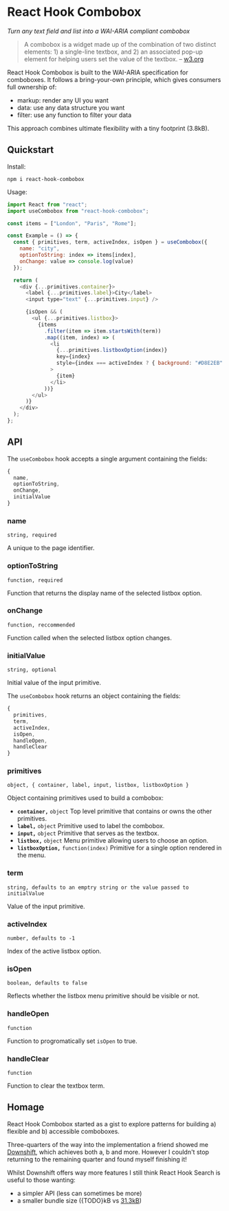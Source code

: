 # React Hook Combobox
*Turn any text field and list into a WAI-ARIA compliant combobox*

> A combobox is a widget made up of the combination of two distinct elements: 1) a single-line textbox, and 2) an associated pop-up element for helping users set the value of the textbox. – [w3.org](https://www.w3.org/TR/wai-aria-practices-1.1/#combobox)

React Hook Combobox is built to the WAI-ARIA specification for comboboxes. It follows a bring-your-own principle, which gives consumers full ownership of:

- markup: render any UI you want
- data: use any data structure you want
- filter: use any function to filter your data

This approach combines ultimate flexibility with a tiny footprint (3.8kB).

## Quickstart

Install:

```
npm i react-hook-combobox
```

Usage:

```js
import React from "react";
import useCombobox from "react-hook-combobox";

const items = ["London", "Paris", "Rome"];

const Example = () => {
  const { primitives, term, activeIndex, isOpen } = useCombobox({
    name: "city",
    optionToString: index => items[index],
    onChange: value => console.log(value)
  });

  return (
    <div {...primitives.container}>
      <label {...primitives.label}>City</label>
      <input type="text" {...primitives.input} />

      {isOpen && (
        <ul {...primitives.listbox}>
          {items
            .filter(item => item.startsWith(term))
            .map((item, index) => (
              <li
                {...primitives.listboxOption(index)}
                key={index}
                style={index === activeIndex ? { background: "#D8E2EB" } : {}}
              >
                {item}
              </li>
            ))}
        </ul>
      )}
    </div>
  );
};
```

## API

The `useCombobox` hook accepts a single argument containing the fields:

```js
{
  name,
  optionToString,
  onChange,
  initialValue
}
```

### name
`string, required`

A unique to the page identifier.

### optionToString
`function, required`

Function that returns the display name of the selected listbox option.

### onChange
`function, reccommended`

Function called when the selected listbox option changes.

### initialValue
`string, optional`

Initial value of the input primitive.

The `useCombobox` hook returns an object containing the fields:

```js
{
  primitives,
  term,
  activeIndex,
  isOpen,
  handleOpen,
  handleClear
}
```

### primitives
`object, { container, label, input, listbox, listboxOption }`

Object containing primitives used to build a combobox:

- **`container,`** `object` Top level primitive that contains or owns the other primitives.
- **`label,`** `object` Primitive used to label the combobox.
- **`input,`** `object` Primitive that serves as the textbox.
- **`listbox,`** `object` Menu primitive allowing users to choose an option.
- **`listboxOption,`** `function(index)` Primitive for a single option rendered in the menu.

### term
`string, defaults to an emptry string or the value passed to initialValue`

Value of the input primitive.

### activeIndex
`number, defaults to -1`

Index of the active listbox option.

### isOpen
`boolean, defaults to false`

Reflects whether the listbox menu primitive should be visible or not.

### handleOpen
`function`

Function to progromatically set `isOpen` to true.

### handleClear
`function`

Function to clear the textbox term.

## Homage

React Hook Combobox started as a gist to explore patterns for building a) flexible and b) accessible comboboxes.

Three-quarters of the way into the implementation a friend showed me [Downshift](https://github.com/downshift-js/downshift), which achieves both a, b and more. However I couldn't stop returning to the remaining quarter and found myself finishing it!

Whilst Downshift offers way more features I still think React Hook Search is useful to those wanting:

- a simpler API (less can sometimes be more)
- a smaller bundle size ({TODO}kB vs [31.3kB](https://bundlephobia.com/result?p=downshift@3.4.7))